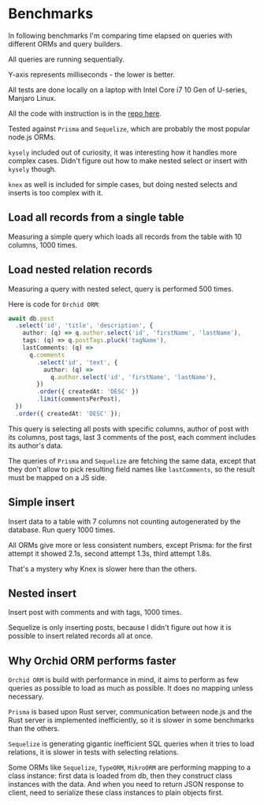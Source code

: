 <script setup>
import Chart from '../.vitepress/theme/components/Chart.vue'

const queryAllData = {
  labels: ['Orchid ORM', 'Prisma', 'Sequelize', 'Kysely', 'Knex'],
  datasets: [{
    data: [635, 1295, 1156, 787, 826],
    backgroundColor: [
      '#b469ff',
      '#5a67d8',
      '#52b0e7',
      '#ccb765',
      '#c85b24',
    ],
  }]
}

const nestedSelectData = {
  labels: ['Orchid ORM', 'Prisma', 'Sequelize'],
  datasets: [{
    data: [726, 1560, 3225],
    backgroundColor: [
      '#b469ff',
      '#5a67d8',
      '#52b0e7',
    ],
  }]
}

const simpleInsertData = {
  labels: ['Orchid ORM', 'Prisma', 'Sequelize', 'Kysely', 'Knex'],
  datasets: [{
    data: [896, 1836, 1440, 1158, 1639],
    backgroundColor: [
      '#b469ff',
      '#5a67d8',
      '#52b0e7',
      '#ccb765',
      '#c85b24',
    ],
  }]
}

const nestedInsertData = {
  labels: ['Orchid ORM', 'Prisma', 'Sequelize'],
  datasets: [{
    data: [815, 2604, 1605],
    backgroundColor: [
      '#b469ff',
      '#5a67d8',
      '#52b0e7',
    ],
  }]
}
</script>

# Benchmarks

In following benchmarks I'm comparing time elapsed on queries with different ORMs and query builders.

All queries are running sequentially.

Y-axis represents milliseconds - the lower is better.

All tests are done locally on a laptop with Intel Core i7 10 Gen of U-series, Manjaro Linux.

All the code with instruction is in the [repo here](https://github.com/romeerez/orchid-orm-examples/tree/main/packages/benchmarks).

Tested against `Prisma` and `Sequelize`, which are probably the most popular node.js ORMs.

`kysely` included out of curiosity, it was interesting how it handles more complex cases. Didn't figure out how to make nested select or insert with `kysely` though.

`knex` as well is included for simple cases, but doing nested selects and inserts is too complex with it.

## Load all records from a single table

Measuring a simple query which loads all records from the table with 10 columns, 1000 times.

<Chart :chartData='queryAllData' />

## Load nested relation records

Measuring a query with nested select, query is performed 500 times.

Here is code for `Orchid ORM`:

```ts
await db.post
  .select('id', 'title', 'description', {
    author: (q) => q.author.select('id', 'firstName', 'lastName'),
    tags: (q) => q.postTags.pluck('tagName'),
    lastComments: (q) =>
      q.comments
        .select('id', 'text', {
          author: (q) =>
            q.author.select('id', 'firstName', 'lastName'),
        })
        .order({ createdAt: 'DESC' })
        .limit(commentsPerPost),
  })
  .order({ createdAt: 'DESC' });
```

This query is selecting all posts with specific columns, author of post with its columns, post tags, last 3 comments of the post, each comment includes its author's data.

The queries of `Prisma` and `Sequelize` are fetching the same data, except that they don't allow to pick resulting field names like `lastComments`, so the result must be mapped on a JS side.

<Chart :chartData='nestedSelectData' />

## Simple insert

Insert data to a table with 7 columns not counting autogenerated by the database. Run query 1000 times.

All ORMs give more or less consistent numbers, except Prisma: for the first attempt it showed 2.1s, second attempt 1.3s, third attempt 1.8s.

That's a mystery why Knex is slower here than the others.

<Chart :chartData='simpleInsertData' />

## Nested insert

Insert post with comments and with tags, 1000 times.

Sequelize is only inserting posts, because I didn't figure out how it is possible to insert related records all at once.

<Chart :chartData='nestedInsertData' />

## Why Orchid ORM performs faster

`Orchid ORM` is build with performance in mind, it aims to perform as few queries as possible to load as much as possible.
It does no mapping unless necessary.

`Prisma` is based upon Rust server, communication between node.js and the Rust server is implemented inefficiently,
so it is slower in some benchmarks than the others.

`Sequelize` is generating gigantic inefficient SQL queries when it tries to load relations,
it is slower in tests with selecting relations.

Some ORMs like `Sequelize`, `TypeORM`, `MikroORM` are performing mapping to a class instance:
first data is loaded from db, then they construct class instances with the data.
And when you need to return JSON response to client, need to serialize these class instances to plain objects first.
